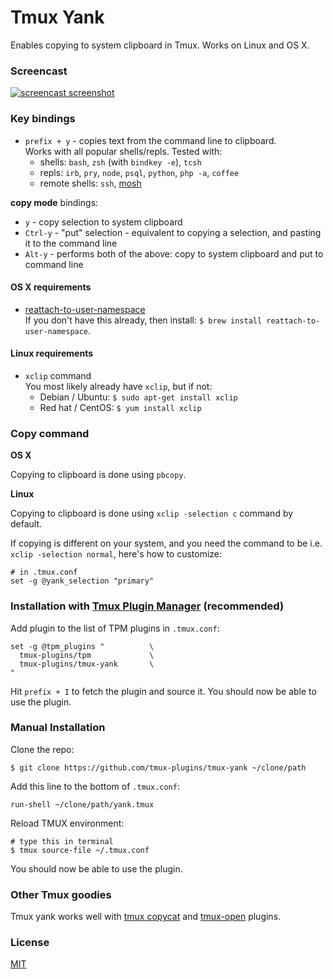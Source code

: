# Tmux Yank

Enables copying to system clipboard in Tmux. Works on Linux and OS X.

### Screencast

[![screencast screenshot](/video/screencast_img.png)](https://vimeo.com/102039099)

### Key bindings

- `prefix + y` - copies text from the command line to clipboard.<br/>
  Works with all popular shells/repls. Tested with:
  - shells: `bash`, `zsh` (with `bindkey -e`), `tcsh`
  - repls: `irb`, `pry`, `node`, `psql`, `python`, `php -a`, `coffee`
  - remote shells: `ssh`, [mosh](http://mosh.mit.edu/)

**copy mode** bindings:
- `y` - copy selection to system clipboard
- `Ctrl-y` - "put" selection - equivalent to copying a selection, and pasting it to the command line
- `Alt-y` - performs both of the above: copy to system clipboard and
  put to command line

#### OS X requirements

- [reattach-to-user-namespace](https://github.com/ChrisJohnsen/tmux-MacOSX-pasteboard)<br/>
  If you don't have this already, then install:
  `$ brew install reattach-to-user-namespace`.

#### Linux requirements

- `xclip` command<br/>
  You most likely already have `xclip`, but if not:
  - Debian / Ubuntu: `$ sudo apt-get install xclip`
  - Red hat / CentOS: `$ yum install xclip`

### Copy command

**OS X**

Copying to clipboard is done using `pbcopy`.

**Linux**

Copying to clipboard is done using `xclip -selection c` command by default.

If copying is different on your system, and you need the command to be i.e.
`xclip -selection normal`, here's how to customize:

    # in .tmux.conf
    set -g @yank_selection "primary"

### Installation with [Tmux Plugin Manager](https://github.com/tmux-plugins/tpm) (recommended)

Add plugin to the list of TPM plugins in `.tmux.conf`:

    set -g @tpm_plugins "          \
      tmux-plugins/tpm             \
      tmux-plugins/tmux-yank       \
    "

Hit `prefix + I` to fetch the plugin and source it. You should now be able to
use the plugin.

### Manual Installation

Clone the repo:

    $ git clone https://github.com/tmux-plugins/tmux-yank ~/clone/path

Add this line to the bottom of `.tmux.conf`:

    run-shell ~/clone/path/yank.tmux

Reload TMUX environment:

    # type this in terminal
    $ tmux source-file ~/.tmux.conf

You should now be able to use the plugin.

### Other Tmux goodies

Tmux yank works well with
[tmux copycat](https://github.com/tmux-plugins/tmux-copycat) and
[tmux-open](https://github.com/tmux-plugins/tmux-open) plugins.

### License

[MIT](LICENSE.md)
